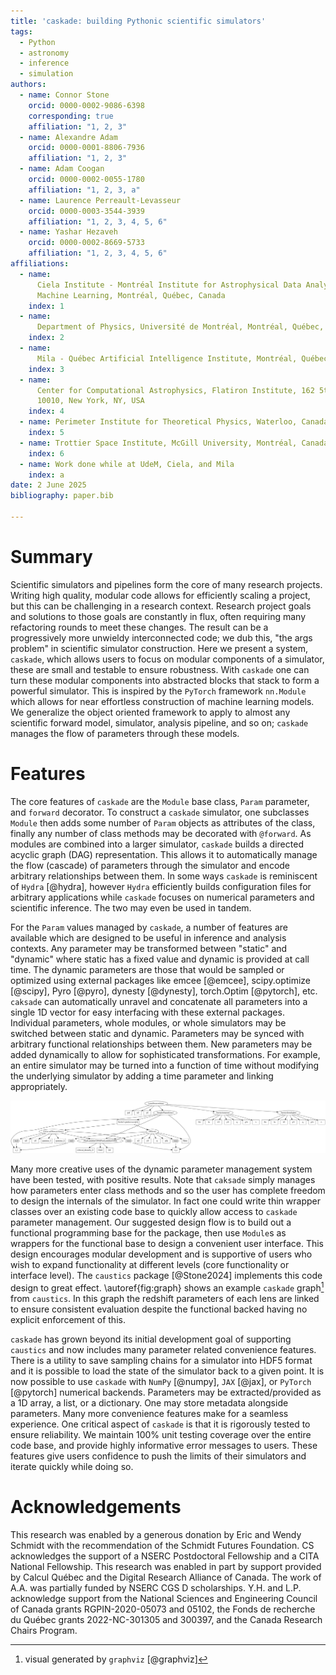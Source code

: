 ```yaml
---
title: 'caskade: building Pythonic scientific simulators'
tags:
  - Python
  - astronomy
  - inference
  - simulation
authors:
  - name: Connor Stone
    orcid: 0000-0002-9086-6398
    corresponding: true
    affiliation: "1, 2, 3"
  - name: Alexandre Adam
    orcid: 0000-0001-8806-7936
    affiliation: "1, 2, 3"
  - name: Adam Coogan
    orcid: 0000-0002-0055-1780
    affiliation: "1, 2, 3, a"
  - name: Laurence Perreault-Levasseur
    orcid: 0000-0003-3544-3939
    affiliation: "1, 2, 3, 4, 5, 6"
  - name: Yashar Hezaveh
    orcid: 0000-0002-8669-5733
    affiliation: "1, 2, 3, 4, 5, 6"
affiliations:
  - name:
      Ciela Institute - Montréal Institute for Astrophysical Data Analysis and
      Machine Learning, Montréal, Québec, Canada
    index: 1
  - name:
      Department of Physics, Université de Montréal, Montréal, Québec, Canada
    index: 2
  - name:
      Mila - Québec Artificial Intelligence Institute, Montréal, Québec, Canada
    index: 3
  - name:
      Center for Computational Astrophysics, Flatiron Institute, 162 5th Avenue,
      10010, New York, NY, USA
    index: 4
  - name: Perimeter Institute for Theoretical Physics, Waterloo, Canada
    index: 5
  - name: Trottier Space Institute, McGill University, Montréal, Canada
    index: 6
  - name: Work done while at UdeM, Ciela, and Mila
    index: a
date: 2 June 2025
bibliography: paper.bib

---
```


# Summary

Scientific simulators and pipelines form the core of many research projects.
Writing high quality, modular code allows for efficiently scaling a project, but
this can be challenging in a research context. Research project goals and
solutions to those goals are constantly in flux, often requiring many
refactoring rounds to meet these changes. The result can be a progressively more
unwieldy interconnected code; we dub this, "the args problem" in scientific
simulator construction. Here we present a system, `caskade`, which allows users
to focus on modular components of a simulator, these are small and testable to
ensure robustness. With `caskade` one can turn these modular components into
abstracted blocks that stack to form a powerful simulator. This is inspired by
the `PyTorch` framework `nn.Module` which allows for near effortless
construction of machine learning models. We generalize the object oriented
framework to apply to almost any scientific forward model, simulator, analysis
pipeline, and so on; `caskade` manages the flow of parameters through these
models.

# Features

The core features of `caskade` are the `Module` base class, `Param` parameter,
and `forward` decorator. To construct a `caskade` simulator, one subclasses
`Module` then adds some number of `Param` objects as attributes of the class,
finally any number of class methods may be decorated with `@forward`. As modules
are combined into a larger simulator, `caskade` builds a directed acyclic graph
(DAG) representation. This allows it to automatically manage the flow (cascade)
of parameters through the simulator and encode arbitrary relationships between
them. In some ways `caskade` is reminiscent of `Hydra` [@hydra], however `Hydra`
efficiently builds configuration files for arbitrary applications while
`caskade` focuses on numerical parameters and scientific inference. The two may
even be used in tandem.

For the `Param` values managed by `caskade`, a number of features are available
which are designed to be useful in inference and analysis contexts. Any
parameter may be transformed between "static" and "dynamic" where static has a
fixed value and dynamic is provided at call time. The dynamic parameters are
those that would be sampled or optimized using external packages like emcee
[@emcee], scipy.optimize [@scipy], Pyro [@pyro], dynesty [@dynesty], torch.Optim
[@pytorch], etc. `caksade` can automatically unravel and concatenate all
parameters into a single 1D vector for easy interfacing with these external
packages. Individual parameters, whole modules, or whole simulators may be
switched between static and dynamic. Parameters may be synced with arbitrary
functional relationships between them. New parameters may be added dynamically
to allow for sophisticated transformations. For example, an entire simulator may
be turned into a function of time without modifying the underlying simulator by
adding a time parameter and linking appropriately. 

![Example `caksade` DAG representation of a gravitational lensing simulator. Ovals represent Modules, boxes represent parameters, arrow boxes represent parameters which are functionally dependent on another parameter, and thin arrows show the direction of the graph flow for parameters passed at the top level.\label{fig:graph}](media/model_graph.png)

Many more creative uses of the dynamic parameter management system have been
tested, with positive results. Note that `caksade` simply manages how parameters
enter class methods and so the user has complete freedom to design the internals
of the simulator. In fact one could write thin wrapper classes over an existing
code base to quickly allow access to `caskade` parameter management. Our
suggested design flow is to build out a functional programming base for the
package, then use `Module`s as wrappers for the functional base to design a
convenient user interface. This design encourages modular development and is
supportive of users who wish to expand functionality at different levels (core
functionality or interface level). The `caustics` package [@Stone2024]
implements this code design to great effect. \autoref{fig:graph} shows an
example `caskade` graph[^1] from `caustics`. In this graph the redshift
parameters of each lens are linked to ensure consistent evaluation despite the
functional backed having no explicit enforcement of this.

[^1]: visual generated by `graphviz` [@graphviz]

`caskade` has grown beyond its initial development goal of supporting `caustics`
and now includes many parameter related convenience features. There is a utility
to save sampling chains for a simulator into HDF5 format and it is possible to
load the state of the simulator back to a given point. It is now possible to use
`caskade` with `NumPy` [@numpy], `JAX` [@jax], or `PyTorch` [@pytorch] numerical
backends. Parameters may be extracted/provided as a 1D array, a list, or a
dictionary. One may store metadata alongside parameters. Many more convenience
features make for a seamless experience. One critical aspect of `caskade` is
that it is rigorously tested to ensure reliability. We maintain 100% unit
testing coverage over the entire code base, and provide highly informative error
messages to users. These features give users confidence to push the limits of
their simulators and iterate quickly while doing so.

# Acknowledgements

This research was enabled by a generous donation by Eric and Wendy Schmidt with
the recommendation of the Schmidt Futures Foundation. CS acknowledges the
support of a NSERC Postdoctoral Fellowship and a CITA National Fellowship. This
research was enabled in part by support provided by Calcul Québec and the
Digital Research Alliance of Canada. The work of A.A. was partially funded by
NSERC CGS D scholarships. Y.H. and L.P. acknowledge support from the National
Sciences and Engineering Council of Canada grants RGPIN-2020-05073 and 05102,
the Fonds de recherche du Québec grants 2022-NC-301305 and 300397, and the
Canada Research Chairs Program. 